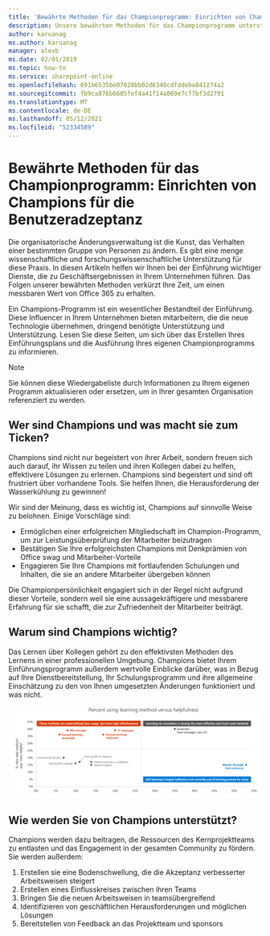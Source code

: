 ```yaml
---
title: 'Bewährte Methoden für das Championprogramm: Einrichten von Champions für die Benutzeradzeptanz'
description: Unsere bewährten Methoden für das Championprogramm unterstützen sie bei der Einführung von Office 365.
author: karuanag
ms.author: karuanag
manager: alexb
ms.date: 02/01/2019
ms.topic: how-to
ms.service: sharepoint-online
ms.openlocfilehash: 691b6535be07028bb02d6340cdfddeba841274a2
ms.sourcegitcommit: fb9ca876b6605fef4a41f14a069e7cf7bf3d2791
ms.translationtype: MT
ms.contentlocale: de-DE
ms.lasthandoff: 05/12/2021
ms.locfileid: "52334589"
---
```

# <a name="champion-program-best-practices-establish-champions-for-user-adoption"></a>Bewährte Methoden für das Championprogramm: Einrichten von Champions für die Benutzeradzeptanz

Die organisatorische Änderungsverwaltung ist die Kunst, das Verhalten einer bestimmten Gruppe von Personen zu ändern. Es gibt eine menge wissenschaftliche und forschungswissenschaftliche Unterstützung für diese Praxis. In diesen Artikeln helfen wir Ihnen bei der Einführung wichtiger Dienste, die zu Geschäftsergebnissen in Ihrem Unternehmen führen.  Das Folgen unserer bewährten Methoden verkürzt Ihre Zeit, um einen messbaren Wert von Office 365 zu erhalten.  

Ein Champions-Programm ist ein wesentlicher Bestandteil der Einführung. Diese Influencer in Ihrem Unternehmen bieten mitarbeitern, die die neue Technologie übernehmen, dringend benötigte Unterstützung und Unterstützung. Lesen Sie diese Seiten, um sich über das Erstellen Ihres Einführungsplans und die Ausführung Ihres eigenen Championprogramms zu informieren. 

> [!NOTE]
> Sie können diese Wiedergabeliste durch Informationen zu Ihrem eigenen Programm aktualisieren oder ersetzen, um in Ihrer gesamten Organisation referenziert zu werden.

## <a name="who-are-champions-and-what-makes-them-tick"></a>Wer sind Champions und was macht sie zum Ticken?

Champions sind nicht nur begeistert von ihrer Arbeit, sondern freuen sich auch darauf, ihr Wissen zu teilen und ihren Kollegen dabei zu helfen, effektivere Lösungen zu erlernen. Champions sind begeistert und sind oft frustriert über vorhandene Tools. Sie helfen Ihnen, die Herausforderung der Wasserkühlung zu gewinnen!  

Wir sind der Meinung, dass es wichtig ist, Champions auf sinnvolle Weise zu belohnen. Einige Vorschläge sind:

- Ermöglichen einer erfolgreichen Mitgliedschaft im Champion-Programm, um zur Leistungsüberprüfung der Mitarbeiter beizutragen
- Bestätigen Sie Ihre erfolgreichsten Champions mit Denkprämien von Office swag und Mitarbeiter-Vorteile  
- Engagieren Sie Ihre Champions mit fortlaufenden Schulungen und Inhalten, die sie an andere Mitarbeiter übergeben können 

Die Championpersönlichkeit engagiert sich in der Regel nicht aufgrund dieser Vorteile, sondern weil sie eine aussagekräftigere und messbarere Erfahrung für sie schafft, die zur Zufriedenheit der Mitarbeiter beiträgt. 

## <a name="why-are-champions-important"></a>Warum sind Champions wichtig? 

Das Lernen über Kollegen gehört zu den effektivsten Methoden des Lernens in einer professionellen Umgebung. Champions bietet Ihrem Einführungsprogramm außerdem wertvolle Einblicke darüber, was in Bezug auf Ihre Dienstbereitstellung, Ihr Schulungsprogramm und ihre allgemeine Einschätzung zu den von Ihnen umgesetzten Änderungen funktioniert und was nicht.  

![Prozent der Verwendung von Lernmethode im Vergleich zur Hilfreichkeit](media/champstats.png)

## <a name="how-will-champions-support-you"></a>Wie werden Sie von Champions unterstützt?

Champions werden dazu beitragen, die Ressourcen des Kernprojektteams zu entlasten und das Engagement in der gesamten Community zu fördern. Sie werden außerdem:

1. Erstellen sie eine Bodenschwellung, die die Akzeptanz verbesserter Arbeitsweisen steigert
1. Erstellen eines Einflusskreises zwischen ihren Teams
1. Bringen Sie die neuen Arbeitsweisen in teamsübergreifend
1. Identifizieren von geschäftlichen Herausforderungen und möglichen Lösungen
1. Bereitstellen von Feedback an das Projektteam und sponsors
